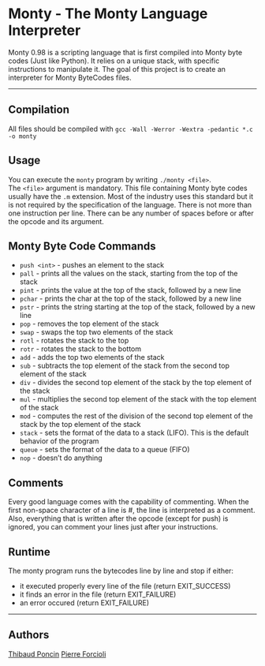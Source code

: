 # Monty - The Monty Language Interpreter

Monty 0.98 is a scripting language that is first compiled into Monty byte codes (Just like Python). It relies on a unique stack, with specific instructions to manipulate it. The goal of this project is to create an interpreter for Monty ByteCodes files.

---

## Compilation
All files should be compiled with `gcc -Wall -Werror -Wextra -pedantic *.c -o monty`

## Usage
You can execute the `monty` program by writing `./monty <file>`. <br />
The `<file>` argument is mandatory. This file containing Monty byte codes usually have the `.m` extension. Most of the industry uses this standard but it is not required by the specification of the language. There is not more than one instruction per line. There can be any number of spaces before or after the opcode and its argument.


## Monty Byte Code Commands
- `push <int>` - pushes an element to the stack
- `pall` - prints all the values on the stack, starting from the top of the stack
- `pint` - prints the value at the top of the stack, followed by a new line
- `pchar` - prints the char at the top of the stack, followed by a new line
- `pstr` - prints the string starting at the top of the stack, followed by a new line
- `pop` - removes the top element of the stack
- `swap` - swaps the top two elements of the stack
- `rotl` - rotates the stack to the top
- `rotr` - rotates the stack to the bottom
- `add` - adds the top two elements of the stack
- `sub` - subtracts the top element of the stack from the second top element of the stack
- `div` - divides the second top element of the stack by the top element of the stack
- `mul` - multiplies the second top element of the stack with the top element of the stack
- `mod` - computes the rest of the division of the second top element of the stack by the top element of the stack
- `stack` - sets the format of the data to a stack (LIFO). This is the default behavior of the program
- `queue` - sets the format of the data to a queue (FIFO)
- `nop` - doesn’t do anything

## Comments
Every good language comes with the capability of commenting. When the first non-space character of a line is #, the line is interpreted as a comment. Also, everything that is written after the opcode (except for push) is ignored, you can comment your lines just after your instructions.

## Runtime
The monty program runs the bytecodes line by line and stop if either:
- it executed properly every line of the file (return EXIT_SUCCESS)
- it finds an error in the file (return EXIT_FAILURE)
- an error occured (return EXIT_FAILURE)

---

## Authors
[Thibaud Poncin](https://github.com/ThibaudP)
[Pierre Forcioli](https://github.com/pforciol)
